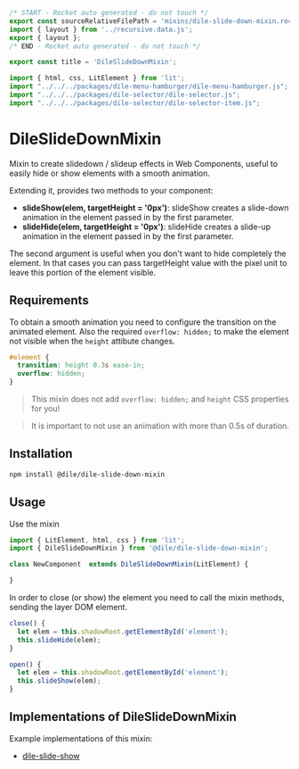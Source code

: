 ```js server
/* START - Rocket auto generated - do not touch */
export const sourceRelativeFilePath = 'mixins/dile-slide-down-mixin.rocket.md';
import { layout } from '../recursive.data.js';
export { layout };
/* END - Rocket auto generated - do not touch */

export const title = 'DileSlideDownMixin';
```

```js script
import { html, css, LitElement } from 'lit'; 
import "../../../packages/dile-menu-hamburger/dile-menu-hamburger.js";
import "../../../packages/dile-selector/dile-selector.js";
import "../../../packages/dile-selector/dile-selector-item.js";
```

# DileSlideDownMixin

Mixin to create slidedown / slideup effects in Web Components, useful to easily hide or show elements with a smooth animation.

Extending it, provides two methods to your component:

- **slideShow(elem, targetHeight = '0px')**: slideShow creates a slide-down animation in the element passed in by the first parameter.
- **slideHide(elem, targetHeight = '0px')**: slideHide creates a slide-up animation in the element passed in by the first parameter.

The second argument is useful when you don't want to hide completely the element. In that cases you can pass targetHeight value with the pixel unit to leave this portion of the element visible.

## Requirements

To obtain a smooth animation you need to configure the transition on the animated element. Also the required ```overflow: hidden;``` to make the element not visible when the ```height``` attibute changes. 

```css
#element {
  transition: height 0.3s ease-in;
  overflow: hidden;
}
```

> This mixin does not add ```overflow: hidden;``` and ```height``` CSS properties for you!

> It is important to not use an animation with more than 0.5s of duration.

## Installation

```bash
npm install @dile/dile-slide-down-mixin
```

## Usage

Use the mixin

```javascript
import { LitElement, html, css } from 'lit';
import { DileSlideDownMixin } from '@dile/dile-slide-down-mixin';

class NewComponent  extends DileSlideDownMixin(LitElement) {

}
```

In order to close (or show) the element you need to call the mixin methods, sending the layer DOM element.

```javascript
close() {
  let elem = this.shadowRoot.getElementById('element');
  this.slideHide(elem);
}
```

```javascript
open() {
  let elem = this.shadowRoot.getElementById('element');
  this.slideShow(elem);
}
```

## Implementations of DileSlideDownMixin

Example implementations of this mixin:

- [dile-slide-show](/components/dile-slide-show)